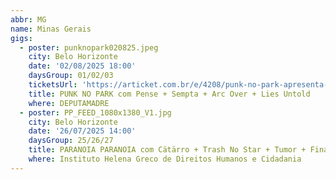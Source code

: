 ```yaml
---
abbr: MG
name: Minas Gerais
gigs:
  - poster: punknopark020825.jpeg
    city: Belo Horizonte
    date: '02/08/2025 18:00'
    daysGroup: 01/02/03
    ticketsUrl: 'https://articket.com.br/e/4208/punk-no-park-apresenta-pense'
    title: PUNK NO PARK com Pense + Sempta + Arc Over + Lies Untold
    where: DEPUTAMADRE
  - poster: PP_FEED_1080x1380_V1.jpg
    city: Belo Horizonte
    date: '26/07/2025 14:00'
    daysGroup: 25/26/27
    title: PARANOIA PARANOIA com Cätärro + Trash No Star + Tumor + Final Trágico
    where: Instituto Helena Greco de Direitos Humanos e Cidadania
---
```


